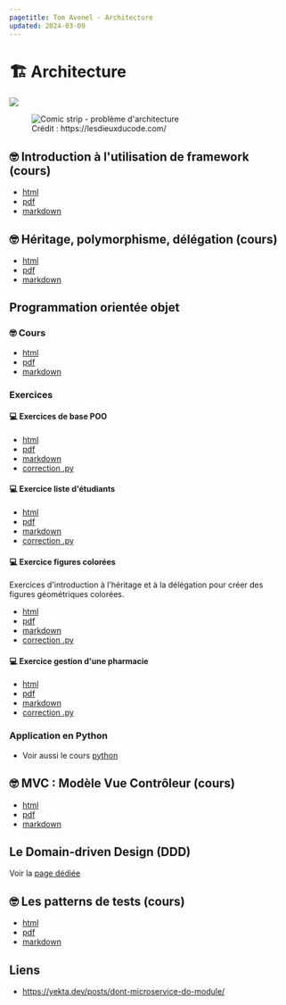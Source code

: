 ```yaml
---
pagetitle: Tom Avenel - Architecture
updated: 2024-03-09
---
```


# 🏗️ Architecture

![](/resources/images/cover/archi.jpg)

<figure>
    <img src="https://lesdieuxducode.com/images/blog/rachidabiechehmidouche@expaceocom/Capture__.PNG" alt="Comic strip - problème d'architecture" />
    <figcaption>Crédit : https://lesdieuxducode.com/</figcaption>
</figure>

## 🤓 Introduction à l'utilisation de framework (cours)

- [html](/cours/archi/choix-framework-cours.html)
- [pdf](/cours/archi/choix-framework-cours.pdf)
- [markdown](/cours/archi/choix-framework-cours.md)

## 🤓 Héritage, polymorphisme, délégation (cours)

- [html](/cours/archi/heritage.html)
- [pdf](/cours/archi/heritage.pdf)
- [markdown](/cours/archi/heritage.md)

## Programmation orientée objet

### 🤓 Cours

- [html](/cours/archi/poo/poo-cours.html)
- [pdf](/cours/archi/poo/poo-cours.pdf)
- [markdown](/cours/archi/poo/poo-cours.md)

### Exercices

#### 💻 Exercices de base POO

- [html](/cours/archi/poo/exos-poo.html)
- [pdf](/cours/archi/poo/exos-poo.pdf)
- [markdown](/cours/archi/poo/exos-poo.md)
- [correction .py](/cours/archi/poo/exos-poo_correction.py)

#### 💻 Exercice liste d'étudiants

- [html](/cours/archi/poo/exo-poo-etudiants.html)
- [pdf](/cours/archi/poo/exo-poo-etudiants.pdf)
- [markdown](/cours/archi/poo/exo-poo-etudiants.md)
- [correction .py](/cours/archi/poo/exo-poo-etudiants_correction.py)

#### 💻 Exercice figures colorées

Exercices d'introduction à l'héritage et à la délégation pour créer des figures géométriques colorées.

- [html](/cours/archi/poo/exo-poo-figures-colorees.html)
- [pdf](/cours/archi/poo/exo-poo-figures-colorees.pdf)
- [markdown](/cours/archi/poo/exo-poo-figures-colorees.md)
- [correction .py](/cours/archi/poo/exo-poo-figures-colorees_correction.py)

#### 💻 Exercice gestion d'une pharmacie

- [html](/cours/archi/poo/exo-poo-pharmacie.html)
- [pdf](/cours/archi/poo/exo-poo-pharmacie.pdf)
- [markdown](/cours/archi/poo/exo-poo-pharmacie.md)
- [correction .py](/cours/archi/poo/exo-poo-pharmacie_correction.py)

### Application en Python

- Voir aussi le cours [python](/cours/python/index.md)

## 🤓 MVC : Modèle Vue Contrôleur (cours)

- [html](/cours/archi/mvc-cours.html)
- [pdf](/cours/archi/mvc-cours.pdf)
- [markdown](/cours/archi/mvc-cours.md)

## Le Domain-driven Design (DDD)

Voir la [page dédiée](/cours/ddd/index.html)

## 🤓 Les patterns de tests (cours)

- [html](/cours/tests/methodo/patterns-cours.html)
- [pdf](/cours/tests/methodo/patterns-cours.pdf)
- [markdown](/cours/tests/methodo/patterns-cours.md)

## Liens

- <https://yekta.dev/posts/dont-microservice-do-module/>
